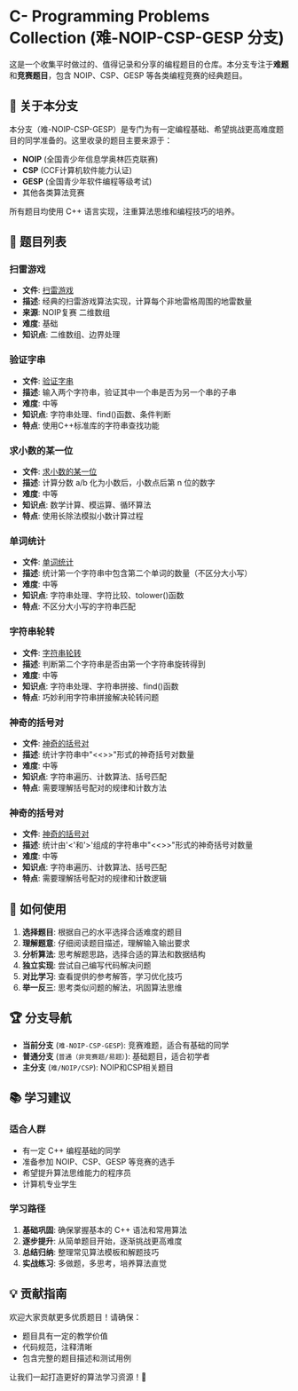 # C- Programming Problems Collection (难-NOIP-CSP-GESP 分支)

这是一个收集平时做过的、值得记录和分享的编程题目的仓库。本分支专注于**难题**和**竞赛题目**，包含 NOIP、CSP、GESP 等各类编程竞赛的经典题目。

## 📝 关于本分支

本分支（难-NOIP-CSP-GESP）是专门为有一定编程基础、希望挑战更高难度题目的同学准备的。这里收录的题目主要来源于：

- **NOIP** (全国青少年信息学奥林匹克联赛)
- **CSP** (CCF计算机软件能力认证)  
- **GESP** (全国青少年软件编程等级考试)
- 其他各类算法竞赛

所有题目均使用 C++ 语言实现，注重算法思维和编程技巧的培养。

## 🎯 题目列表

### 扫雷游戏
- **文件**: [扫雷游戏](./扫雷游戏)
- **描述**: 经典的扫雷游戏算法实现，计算每个非地雷格周围的地雷数量
- **来源**: NOIP复赛 二维数组
- **难度**: 基础
- **知识点**: 二维数组、边界处理

### 验证字串
- **文件**: [验证字串](./验证字串)
- **描述**: 输入两个字符串，验证其中一个串是否为另一个串的子串
- **难度**: 中等
- **知识点**: 字符串处理、find()函数、条件判断
- **特点**: 使用C++标准库的字符串查找功能

### 求小数的某一位
- **文件**: [求小数的某一位](./求小数的某一位)
- **描述**: 计算分数 a/b 化为小数后，小数点后第 n 位的数字
- **难度**: 中等
- **知识点**: 数学计算、模运算、循环算法
- **特点**: 使用长除法模拟小数计算过程

### 单词统计
- **文件**: [单词统计](./单词统计)
- **描述**: 统计第一个字符串中包含第二个单词的数量（不区分大小写）
- **难度**: 中等
- **知识点**: 字符串处理、字符比较、tolower()函数
- **特点**: 不区分大小写的字符串匹配

### 字符串轮转
- **文件**: [字符串轮转](./字符串轮转)
- **描述**: 判断第二个字符串是否由第一个字符串旋转得到
- **难度**: 中等
- **知识点**: 字符串处理、字符串拼接、find()函数
- **特点**: 巧妙利用字符串拼接解决轮转问题

### 神奇的括号对
- **文件**: [神奇的括号对](./神奇的括号对)
- **描述**: 统计字符串中"<<>>"形式的神奇括号对数量
- **难度**: 中等
- **知识点**: 字符串遍历、计数算法、括号匹配
- **特点**: 需要理解括号配对的规律和计数方法

### 神奇的括号对
- **文件**: [神奇的括号对](./神奇的括号对)
- **描述**: 统计由'<'和'>'组成的字符串中"<<>>"形式的神奇括号对数量
- **难度**: 中等
- **知识点**: 字符串遍历、计数算法、括号匹配
- **特点**: 需要理解括号配对的规律和计数逻辑

## 🚀 如何使用

1. **选择题目**: 根据自己的水平选择合适难度的题目
2. **理解题意**: 仔细阅读题目描述，理解输入输出要求
3. **分析算法**: 思考解题思路，选择合适的算法和数据结构
4. **独立实现**: 尝试自己编写代码解决问题
5. **对比学习**: 查看提供的参考解答，学习优化技巧
6. **举一反三**: 思考类似问题的解法，巩固算法思维

## 🏆 分支导航

- **当前分支** (`难-NOIP-CSP-GESP`): 竞赛难题，适合有基础的同学
- **普通分支** (`普通（非竞赛题/易题）`): 基础题目，适合初学者
- **主分支** (`难/NOIP/CSP`): NOIP和CSP相关题目

## 📚 学习建议

### 适合人群
- 有一定 C++ 编程基础的同学
- 准备参加 NOIP、CSP、GESP 等竞赛的选手
- 希望提升算法思维能力的程序员
- 计算机专业学生

### 学习路径
1. **基础巩固**: 确保掌握基本的 C++ 语法和常用算法
2. **逐步提升**: 从简单题目开始，逐渐挑战更高难度
3. **总结归纳**: 整理常见算法模板和解题技巧
4. **实战练习**: 多做题，多思考，培养算法直觉

## 💡 贡献指南

欢迎大家贡献更多优质题目！请确保：
- 题目具有一定的教学价值
- 代码规范，注释清晰
- 包含完整的题目描述和测试用例

让我们一起打造更好的算法学习资源！🚀
